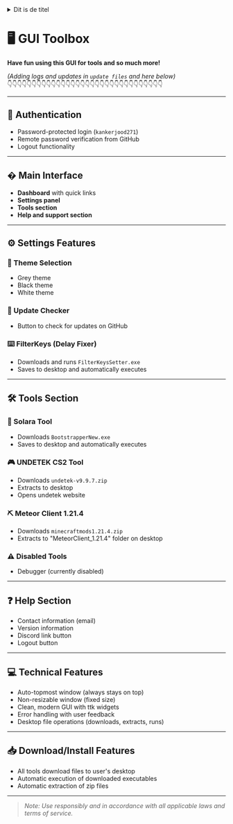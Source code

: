 
<details>
  <summary>Dit is de titel</summary>

  verborgen tekst
  
</details>

# 🖥️ GUI Toolbox

**Have fun using this GUI for tools and so much more!**  

*(Adding logs and updates in `update files` and here below)*  
👇👇👇👇👇👇👇👇👇👇👇👇👇👇👇👇👇👇👇👇👇👇👇👇👇👇👇👇👇👇👇👇  

---

## 🔐 Authentication
- Password-protected login (`kankerjood271`)
- Remote password verification from GitHub
- Logout functionality

---

## � Main Interface
- **Dashboard** with quick links
- **Settings panel**
- **Tools section**
- **Help and support section**

---

## ⚙️ Settings Features
### 🎨 Theme Selection
- Grey theme
- Black theme
- White theme

### 🔄 Update Checker
- Button to check for updates on GitHub

### ⌨️ FilterKeys (Delay Fixer)
- Downloads and runs `FilterKeysSetter.exe`
- Saves to desktop and automatically executes

---

## 🛠️ Tools Section
### 🚀 Solara Tool
- Downloads `BootstrapperNew.exe`
- Saves to desktop and automatically executes

### 🎮 UNDETEK CS2 Tool
- Downloads `undetek-v9.9.7.zip`
- Extracts to desktop
- Opens undetek website

### ⛏️ Meteor Client 1.21.4
- Downloads `minecraftmods1.21.4.zip`
- Extracts to "MeteorClient_1.21.4" folder on desktop

### ⚠️ Disabled Tools
- Debugger (currently disabled)

---

## ❓ Help Section
- Contact information (email)
- Version information
- Discord link button
- Logout button

---

## 💻 Technical Features
- Auto-topmost window (always stays on top)
- Non-resizable window (fixed size)
- Clean, modern GUI with ttk widgets
- Error handling with user feedback
- Desktop file operations (downloads, extracts, runs)

---

## 📥 Download/Install Features
- All tools download files to user's desktop
- Automatic execution of downloaded executables
- Automatic extraction of zip files

---

> *Note: Use responsibly and in accordance with all applicable laws and terms of service.*
